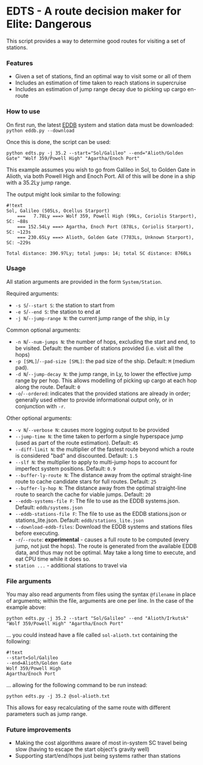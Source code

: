 # EDTS - A route decision maker for Elite: Dangerous #

This script provides a way to determine good routes for visiting a set of stations.

### Features ###

* Given a set of stations, find an optimal way to visit some or all of them
* Includes an estimation of time taken to reach stations in supercruise
* Includes an estimation of jump range decay due to picking up cargo en-route

### How to use ###

On first run, the latest [EDDB](http://eddb.io) system and station data must be downloaded:
`python eddb.py --download`

Once this is done, the script can be used:

`python edts.py -j 35.2 --start="Sol/Galileo" --end="Alioth/Golden Gate" "Wolf 359/Powell High" "Agartha/Enoch Port"`

This example assumes you wish to go from Galileo in Sol, to Golden Gate in Alioth, via both Powell High and Enoch Port. All of this will be done in a ship with a 35.2Ly jump range.

The output might look similar to the following:
```
#!text
Sol, Galileo (505Ls, Ocellus Starport)
    ===   7.78Ly ===> Wolf 359, Powell High (99Ls, Coriolis Starport), SC: ~88s
    === 152.54Ly ===> Agartha, Enoch Port (878Ls, Coriolis Starport), SC: ~123s
    === 230.65Ly ===> Alioth, Golden Gate (7783Ls, Unknown Starport), SC: ~229s

Total distance: 390.97Ly; total jumps: 14; total SC distance: 8760Ls
```

### Usage ###
All station arguments are provided in the form `System/Station`.

Required arguments:

* `-s S`/`--start S`: the station to start from
* `-e S`/`--end S`: the station to end at
* `-j N`/`--jump-range N`: the current jump range of the ship, in Ly

Common optional arguments:

* `-n N`/`--num-jumps N`: the number of hops, excluding the start and end, to be visited. Default: the number of stations provided (i.e. visit all the hops)
* `-p [SML]`/`--pad-size [SML]`: the pad size of the ship. Default: `M` (medium pad).
* `-d N`/`--jump-decay N`: the jump range, in Ly, to lower the effective jump range by per hop. This allows modelling of picking up cargo at each hop along the route. Default: `0`
* `-o`/`--ordered`: indicates that the provided stations are already in order; generally used either to provide informational output only, or in conjunction with `-r`.

Other optional arguments:

* `-v N`/`--verbose N`: causes more logging output to be provided
* `--jump-time N`: the time taken to perform a single hyperspace jump (used as part of the route estimation). Default: `45`
* `--diff-limit N`: the multiplier of the fastest route beyond which a route is considered "bad" and discounted. Default: `1.5`
* `--slf N`: the multiplier to apply to multi-jump hops to account for imperfect system positions. Default: `0.9`
* `--buffer-ly-route N`: The distance away from the optimal straight-line route to cache candidate stars for full routes. Default: `25`
* `--buffer-ly-hop N`: The distance away from the optimal straight-line route to search the cache for viable jumps. Default: `20`
* `--eddb-systems-file F`: The file to use as the EDDB systems.json. Default: `eddb/systems.json`
* `--eddb-stations-file F`: The file to use as the EDDB stations.json or stations_lite.json. Default: `eddb/stations_lite.json`
* `--download-eddb-files`: Download the EDDB systems and stations files before executing.
* `-r`/`--route`: **experimental** - causes a full route to be computed (every jump, not just the hops). The route is generated from the available EDDB data, and thus may not be optimal. May take a long time to execute, and eat CPU time while it does so.
* `station ...` - additional stations to travel via

### File arguments ###

You may also read arguments from files using the syntax `@filename` in place of arguments; within the file, arguments are one per line. In the case of the example above:

`python edts.py -j 35.2 --start "Sol/Galileo" --end "Alioth/Irkutsk" "Wolf 359/Powell High" "Agartha/Enoch Port"`

... you could instead have a file called `sol-alioth.txt` containing the following:

```
#!text
--start=Sol/Galileo
--end=Alioth/Golden Gate
Wolf 359/Powell High
Agartha/Enoch Port
```

... allowing for the following command to be run instead:

`python edts.py -j 35.2 @sol-alioth.txt`

This allows for easy recalculating of the same route with different parameters such as jump range.

### Future improvements ###

* Making the cost algorithms aware of most in-system SC travel being slow (having to escape the start object's gravity well)
* Supporting start/end/hops just being systems rather than stations